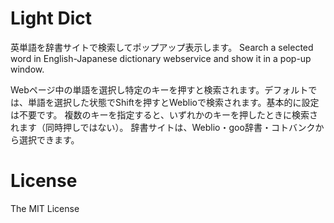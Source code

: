 # Light Dict
英単語を辞書サイトで検索してポップアップ表示します。
Search a selected word in English-Japanese dictionary webservice and show it in a pop-up window.

Webページ中の単語を選択し特定のキーを押すと検索されます。デフォルトでは、単語を選択した状態でShiftを押すとWeblioで検索されます。基本的に設定は不要です。
複数のキーを指定すると、いずれかのキーを押したときに検索されます（同時押しではない）。
辞書サイトは、Weblio・goo辞書・コトバンクから選択できます。

# License
The MIT License